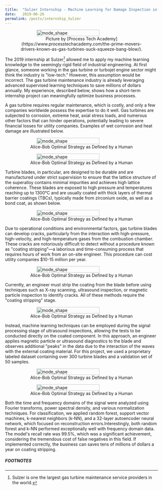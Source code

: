 ```yaml
---
title:  "Sulzer Internship - Machine Learning for Damage Inspection in Gas Turbines"
date:   2019-06-26
permalink: /posts/internship_Sulzer
---
```

<figure style="display: flex; flex-direction: column; align-items: center;">
  <img src="{{ "/assets/img/work/gas-turbine-gif.gif"  | absolute_url }}" alt="mode_shape" class="post-pic" style="width: 70%;"/>
  <figcaption style="text-align: center;">Picture by [Process Tech Academy](https://www.processtechacademy.com/the-prime-movers-drivers-known-as-gas-turbines-suck-squeeze-bang-blow/).</figcaption>
</figure>

The 2019 internship at Sulzer[^1] allowed me to apply my machine learning knowledge to the seemingly rigid field of industrial engineering. At first glance, someone working in the gas turbine or turbojet engine sector might think the industry is "low-tech." However, this assumption would be incorrect. The gas turbine maintenance industry is already leveraging advanced supervised learning techniques to save millions of dollars annually. My experience, described below, shows how a short-term internship project can meaningfully optimize business processes.

A gas turbine requires regular maintenance, which is costly, and only a few companies worldwide possess the expertise to do it well. Gas turbines are subjected to corrosion, extreme heat, axial stress loads, and numerous other factors that can hinder operations, potentially leading to severe financial losses for utility companies. Examples of wet corrosion and heat damage are illustrated below.

<figure style="display: flex; flex-direction: column; align-items: center;">
  <img src="{{ "/assets/img/work/Damage_blade.png" | absolute_url }}" alt="mode_shape" class="post-pic" style="width: 70%;"/>
  <figcaption style="text-align: center;">Alice-Bob Optimal Strategy as Defined by a Human</figcaption>
</figure>

<figure style="display: flex; flex-direction: column; align-items: center;">
  <img src="{{ "/assets/img/work/Wet_corrosion_damage.png" | absolute_url }}" alt="mode_shape" class="post-pic" style="width: 70%;"/>
  <figcaption style="text-align: center;">Alice-Bob Optimal Strategy as Defined by a Human</figcaption>
</figure>

Turbine blades, in particular, are designed to be durable and are manufactured under strict supervision to ensure that the lattice structure of the superalloy contains minimal impurities and achieves high lattice coherence. These blades are exposed to high pressure and temperatures reaching up to 1300°C and are usually coated with thick layers of thermal barrier coatings (TBCs), typically made from zirconium oxide, as well as a bond coat, as shown below.

<figure style="display: flex; flex-direction: column; align-items: center;">
  <img src="{{ "/assets/img/work/Thermal_stress_damage.png"  | absolute_url }}" alt="mode_shape" class="post-pic" style="width: 70%;"/>
  <figcaption style="text-align: center;">Alice-Bob Optimal Strategy as Defined by a Human</figcaption>
</figure>

Due to operational conditions and environmental factors, gas turbine blades can develop cracks, particularly from the interaction with high-pressure, high-velocity, and high-temperature gases from the combustion chamber. These cracks are notoriously difficult to detect without a procedure known as "coating stripping"—a laborious and time-consuming process that requires hours of work from an on-site engineer. This procedure can cost utility companies $10-15 million per year.

<figure style="display: flex; flex-direction: column; align-items: center;">
  <img src="{{ "/assets/img/work/TBC_coating.png"  | absolute_url }}" alt="mode_shape" class="post-pic" style="width: 70%;"/>
  <figcaption style="text-align: center;">Alice-Bob Optimal Strategy as Defined by a Human</figcaption>
</figure>

Currently, an engineer must strip the coating from the blade before using techniques such as X-ray scanning, ultrasound inspection, or magnetic particle inspection to identify cracks. All of these methods require the "coating stripping" stage.

<figure style="display: flex; flex-direction: column; align-items: center;">
  <img src="{{ "/assets/img/work/Ultrasonic_inspection.png" | absolute_url }}" alt="mode_shape" class="post-pic" style="width: 70%;"/>
  <figcaption style="text-align: center;">Alice-Bob Optimal Strategy as Defined by a Human</figcaption>
</figure>


Instead, machine learning techniques can be employed during the signal processing stage of ultrasound inspections, allowing the tests to be conducted directly on the coated component. In this approach, an engineer applies magnetic particle or ultrasound diagnostics to the blade and observes additional "peaks" in the data due to the interaction of the waves with the external coating material. For this project, we used a proprietary labeled dataset containing over 300 turbine blades and a validation set of 50 samples.

<figure style="display: flex; flex-direction: column; align-items: center;">
  <img src="{{ "/assets/img/work/Magnetic_particle_diagram.png" | absolute_url }}" alt="mode_shape" class="post-pic" style="width: 70%;"/>
  <figcaption style="text-align: center;">Alice-Bob Optimal Strategy as Defined by a Human</figcaption>
</figure>

<figure style="display: flex; flex-direction: column; align-items: center;">
  <img src="{{ "/assets/img/work/Ultrasound_inspection_diagram.png" | absolute_url }}" alt="mode_shape" class="post-pic" style="width: 70%;"/>
  <figcaption style="text-align: center;">Alice-Bob Optimal Strategy as Defined by a Human</figcaption>
</figure>

Both the time and frequency domains of the signal were analyzed using Fourier transforms, power spectral density, and various normalization techniques. For classification, we applied random forest, support vector machines, k-nearest neighbors (k-NN), and a 32-layer autoencoder neural network, which focused on reconstruction errors.Interestingly, both random forest and k-NN performed exceptionally well with frequency domain data. The model's recall rate was 99.5%, which was a significant achievement, considering the tremendous cost of false negatives in this field. If implemented correctly, the business can saves tens of millions of dollars a year on coating stripping.

##### FOOTNOTES
[^1]: Sulzer is one the largest gas turbine maintenance service providers in the world. 
